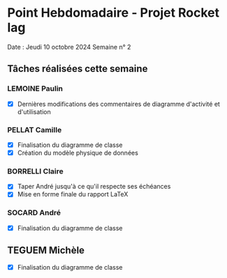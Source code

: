 # Point Hebdomadaire - Projet Rocket lag 

Date : Jeudi 10 octobre 2024
Semaine n° 2

## Tâches réalisées cette semaine

### LEMOINE Paulin

- [x] Dernières modifications des commentaires de diagramme d'activité et d'utilisation

### PELLAT Camille

- [x] Finalisation du diagramme de classe
- [x] Création du modèle physique de données 

### BORRELLI Claire
- [x] Taper André jusqu'à ce qu'il respecte ses échéances
- [x] Mise en forme finale du rapport LaTeX
      
### SOCARD André
- [x] Finalisation du diagramme de classe

## TEGUEM Michèle

- [x] Finalisation du diagramme de classe
